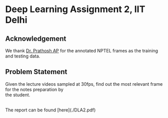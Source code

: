 # Deep Learning Assignment 2, IIT Delhi

## Acknowledgement
We thank [Dr. Prathosh AP](https://sites.google.com/view/prathosh) for the annotated NPTEL frames as the training and testing data. 

## Problem Statement
Given the lecture videos sampled at 30fps, find out the most relevant frame for the notes preparation by <br/>
the student.

<br/>
The report can be found [here](./DLA2.pdf)

